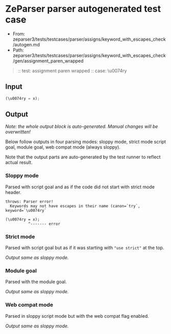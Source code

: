 # ZeParser parser autogenerated test case

- From: zeparser3/tests/testcases/parser/assigns/keyword_with_escapes_check/autogen.md
- Path: zeparser3/tests/testcases/parser/assigns/keyword_with_escapes_check/gen/assignment_paren_wrapped

> :: test: assignment paren wrapped
> :: case: \u0074ry

## Input


`````js
(\u0074ry = x);
`````

## Output

_Note: the whole output block is auto-generated. Manual changes will be overwritten!_

Below follow outputs in four parsing modes: sloppy mode, strict mode script goal, module goal, web compat mode (always sloppy).

Note that the output parts are auto-generated by the test runner to reflect actual result.

### Sloppy mode

Parsed with script goal and as if the code did not start with strict mode header.

`````
throws: Parser error!
  Keywords may not have escapes in their name (canon=`try`, keyword=`\u0074ry`

(\u0074ry = x);
          ^------- error
`````

### Strict mode

Parsed with script goal but as if it was starting with `"use strict"` at the top.

_Output same as sloppy mode._

### Module goal

Parsed with the module goal.

_Output same as sloppy mode._

### Web compat mode

Parsed in sloppy script mode but with the web compat flag enabled.

_Output same as sloppy mode._
